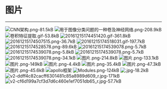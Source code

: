 # 图片


---
![CNN架构.png-81.5kB][1]
![用于图像分类问题的一种卷及神经网络.png-208.9kB][2]
![卷积特征提取.gif-53.8kB][3]
![20161215174451420.gif-361.8kB][4]
![20161215174507515.png-36.7kB][5]
![20161215174518031.gif-197.7kB][6]
![20161215174528578.png-89.6kB][7]
![20161215174539078.png-5.7kB][8]
![20161215174539078.png-5.8kB][9]
![20161215174539078.png-5.7kB][10]
![20161215174539078.png-34.1kB][11]
![图片.png-214.8kB][12]
![图片.png-133.1kB][13]
![图片.png-149kB][14]
![图片.png-4.4kB][15]
![图片.png-35.4kB][16]
![图片.png-47.3kB][17]
![图片.png-45.6kB][18]
![apollo框架][19]
![Modules.png-124kB][20]
![.jpg-18.2kB][21]
![v2-ddff4c82cacff6301481c85a8989d609_r.jpg-171kB][22]
![v2-cf6d199a7cf3d7d6c460e1ef7051db65_r.jpg-57.7kB][23]



  [1]: http://static.zybuluo.com/GaoSHF/a52bzw48z0wizxf2x3gxpil7/CNN%E6%9E%B6%E6%9E%84.png
  [2]: http://static.zybuluo.com/GaoSHF/j0dogjizmaxblp38kwez8zlk/%E7%94%A8%E4%BA%8E%E5%9B%BE%E5%83%8F%E5%88%86%E7%B1%BB%E9%97%AE%E9%A2%98%E7%9A%84%E4%B8%80%E7%A7%8D%E5%8D%B7%E5%8F%8A%E7%A5%9E%E7%BB%8F%E7%BD%91%E7%BB%9C.png
  [3]: http://static.zybuluo.com/GaoSHF/kuxyccvzgfkqj6hfs36kshcw/%E5%8D%B7%E7%A7%AF%E7%89%B9%E5%BE%81%E6%8F%90%E5%8F%96.gif
  [4]: http://static.zybuluo.com/GaoSHF/88eptu1oanku7uhsdk5ncf5r/20161215174451420.gif
  [5]: http://static.zybuluo.com/GaoSHF/3m557t6drl314e121azfe9m3/20161215174507515.png
  [6]: http://static.zybuluo.com/GaoSHF/buzt5da4bil2qmxgat87nvm1/20161215174518031.gif
  [7]: http://static.zybuluo.com/GaoSHF/8f59jpt09ok5zrzwmiyf192n/20161215174528578.png
  [8]: http://static.zybuluo.com/GaoSHF/5o9cxqgk7577ibu19j23zkpj/20161215174539078.png
  [9]: http://static.zybuluo.com/GaoSHF/uprpto2mjpjtfbejcup8kjbt/20161215174539078.png
  [10]: http://static.zybuluo.com/GaoSHF/6zxxcpcceohygvf0hwqqbr7b/20161215174539078.png
  [11]: http://static.zybuluo.com/GaoSHF/m0habj2i8izbgrrgabd5ix47/20161215174539078.png
  [12]: http://static.zybuluo.com/GaoSHF/2a0pyfc7yyc076akzsdsffz6/%E5%9B%BE%E7%89%87.png
  [13]: http://static.zybuluo.com/GaoSHF/ktdszi595ujhl5ln0hfl9qa7/%E5%9B%BE%E7%89%87.png
  [14]: http://static.zybuluo.com/GaoSHF/bilc02p77p99so4igdbi5bls/%E5%9B%BE%E7%89%87.png
  [15]: http://static.zybuluo.com/GaoSHF/c62xjngpxsgv9f9qnwk43ymn/%E5%9B%BE%E7%89%87.png
  [16]: http://static.zybuluo.com/GaoSHF/93fufry1w2u73vwsdawwfwen/%E5%9B%BE%E7%89%87.png
  [17]: http://static.zybuluo.com/GaoSHF/nxi0qyeudhtoxxbuloqkwx3r/%E5%9B%BE%E7%89%87.png
  [18]: http://static.zybuluo.com/GaoSHF/ezdo6qu5jbg28ghp0a9f3a4w/%E5%9B%BE%E7%89%87.png
  [19]: http://static.zybuluo.com/GaoSHF/ll0dvsbf5j6r9uhckpfnq71g/v2-48ffe6eaa05e29810ed2b56bc626cd1a_r.jpg
  [20]: http://static.zybuluo.com/GaoSHF/rg0b2r9pfglbf2lke8npo0v6/Modules.png
  [21]: http://static.zybuluo.com/GaoSHF/0u2isi8xlzhaszb9ivixg1i2/.jpg
  [22]: http://static.zybuluo.com/GaoSHF/0ghf4fkko8qdpodij0zn5xnp/v2-ddff4c82cacff6301481c85a8989d609_r.jpg
  [23]: http://static.zybuluo.com/GaoSHF/gyckvf7clljfq0u3wd0eyddd/v2-cf6d199a7cf3d7d6c460e1ef7051db65_r.jpg
  [24]: http://static.zybuluo.com/GaoSHF/ngwnyrdxr7fzwbkuwh298dca/%E6%9C%AA%E6%A0%87%E9%A2%98-1.jpg
  [25]: http://static.zybuluo.com/GaoSHF/0d6zj7b2plq9fqkwdgpsssek/%E5%BE%AE%E4%BF%A1%E5%9B%BE%E7%89%87_20190208223232.png